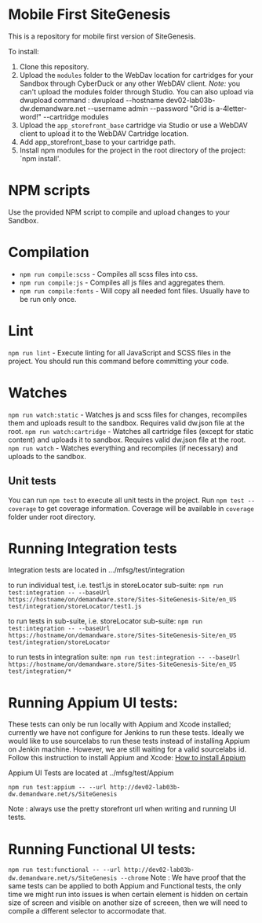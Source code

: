 # Mobile First SiteGenesis

This is a repository for mobile first version of SiteGenesis. 

To install:

1. Clone this repository.
1. Upload the `modules` folder to the WebDav location for cartridges for your Sandbox through CyberDuck or any other WebDAV client. *Note:* you can't upload the modules folder through Studio. You can also upload via dwupload command : dwupload --hostname dev02-lab03b-dw.demandware.net --username admin --password "Grid is a-4letter-word!" --cartridge modules
1. Upload the `app_storefront_base` cartridge via Studio or use a WebDAV client to upload it to the WebDAV Cartridge location.
1. Add app_storefront_base to your cartridge path.
1. Install npm modules for the project in the root directory of the project: `npm install'.

# NPM scripts
Use the provided NPM script to compile and upload changes to your Sandbox.
# Compilation

* `npm run compile:scss` - Compiles all scss files into css.
* `npm run compile:js` - Compiles all js files and aggregates them.
* `npm run compile:fonts` - Will copy all needed font files. Usually have to be run only once.

# Lint

`npm run lint` - Execute linting for all JavaScript and SCSS files in the project. You should run this command before committing your code.

# Watches

`npm run watch:static` - Watches js and scss files for changes, recompiles them and uploads result to the sandbox. Requires valid dw.json file at the root.
`npm run watch:cartridge` - Watches all cartridge files (except for static content) and uploads it to sandbox. Requires valid dw.json file at the root.
`npm run watch` - Watches everything and recompiles (if necessary) and uploads to the sandbox.

## Unit tests

You can run `npm test` to execute all unit tests in the project. Run `npm test --coverage` to get coverage information. Coverage will be available in `coverage` folder under root directory.

# Running Integration tests
Integration tests are located in .../mfsg/test/integration

to run individual test, i.e. test1.js in storeLocator sub-suite:
`npm run test:integration -- --baseUrl https://hostname/on/demandware.store/Sites-SiteGenesis-Site/en_US test/integration/storeLocator/test1.js`

to run tests in sub-suite, i.e. storeLocator sub-suite:
`npm run test:integration -- --baseUrl https://hostname/on/demandware.store/Sites-SiteGenesis-Site/en_US test/integration/storeLocator`

to run tests in integration suite:
`npm run test:integration -- --baseUrl https://hostname/on/demandware.store/Sites-SiteGenesis-Site/en_US test/integration/*`

# Running Appium UI tests:
These tests can only be run locally with Appium and Xcode installed; currently we have not configure for Jenkins to run these tests. Ideally we would like to use sourcelabs to run these tests instead of installing Appium on Jenkin machine. However, we are still waiting for a valid sourcelabs id. 
Follow this instruction to install Appium and Xcode:
[How to install Appium](https://intranet.demandware.com/confluence/display/ENG/How+to+Configure+Appium+for+MFSG)

Appium UI Tests are located at ../mfsg/test/Appium

`npm run test:appium -- --url http://dev02-lab03b-dw.demandware.net/s/SiteGenesis`

Note : always use the pretty storefront url when writing and running UI tests. 

# Running Functional UI tests:
`npm run test:functional -- --url http://dev02-lab03b-dw.demandware.net/s/SiteGenesis --chrome`
Note : We have proof that the same tests can be applied to both Appium and Functional tests, the only time we might run into issues is when certain element is hidden on certain size of screen and visible on another size of screeen, then we will need to compile a different selector to accormodate that. 